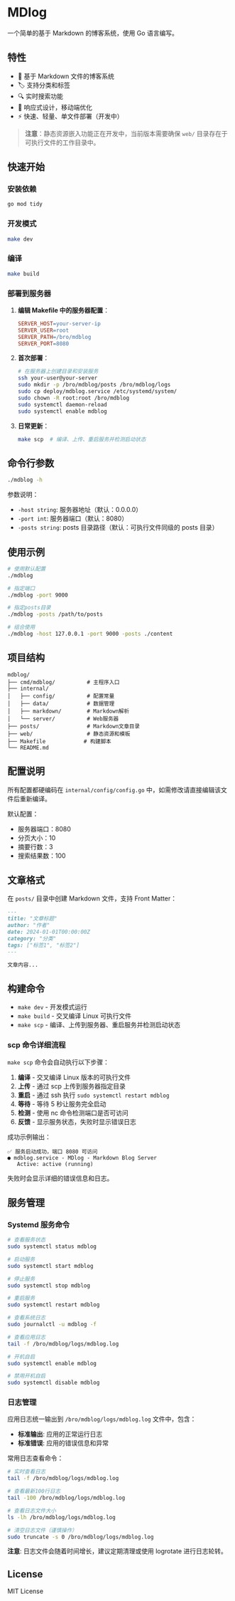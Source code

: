 # MDlog

一个简单的基于 Markdown 的博客系统，使用 Go 语言编写。

## 特性

- 📝 基于 Markdown 文件的博客系统
- 🏷️ 支持分类和标签
- 🔍 实时搜索功能
- 📱 响应式设计，移动端优化
- ⚡ 快速、轻量、单文件部署（开发中）

> **注意**：静态资源嵌入功能正在开发中，当前版本需要确保 `web/` 目录存在于可执行文件的工作目录中。

## 快速开始

### 安装依赖

```bash
go mod tidy
```

### 开发模式

```bash
make dev
```

### 编译

```bash
make build
```

### 部署到服务器

1. **编辑 Makefile 中的服务器配置**：

   ```makefile
   SERVER_HOST=your-server-ip
   SERVER_USER=root
   SERVER_PATH=/bro/mdblog
   SERVER_PORT=8080
   ```

2. **首次部署**：

   ```bash
   # 在服务器上创建目录和安装服务
   ssh your-user@your-server
   sudo mkdir -p /bro/mdblog/posts /bro/mdblog/logs
   sudo cp deploy/mdblog.service /etc/systemd/system/
   sudo chown -R root:root /bro/mdblog
   sudo systemctl daemon-reload
   sudo systemctl enable mdblog
   ```

3. **日常更新**：
   ```bash
   make scp  # 编译、上传、重启服务并检测启动状态
   ```

## 命令行参数

```bash
./mdblog -h
```

参数说明：

- `-host string`: 服务器地址（默认：0.0.0.0）
- `-port int`: 服务器端口（默认：8080）
- `-posts string`: posts 目录路径（默认：可执行文件同级的 posts 目录）

## 使用示例

```bash
# 使用默认配置
./mdblog

# 指定端口
./mdblog -port 9000

# 指定posts目录
./mdblog -posts /path/to/posts

# 组合使用
./mdblog -host 127.0.0.1 -port 9000 -posts ./content
```

## 项目结构

```
mdblog/
├── cmd/mdblog/          # 主程序入口
├── internal/
│   ├── config/          # 配置常量
│   ├── data/            # 数据管理
│   ├── markdown/        # Markdown解析
│   └── server/          # Web服务器
├── posts/               # Markdown文章目录
├── web/                 # 静态资源和模板
├── Makefile            # 构建脚本
└── README.md
```

## 配置说明

所有配置都硬编码在 `internal/config/config.go` 中，如需修改请直接编辑该文件后重新编译。

默认配置：

- 服务器端口：8080
- 分页大小：10
- 摘要行数：3
- 搜索结果数：100

## 文章格式

在 `posts/` 目录中创建 Markdown 文件，支持 Front Matter：

```markdown
---
title: "文章标题"
author: "作者"
date: 2024-01-01T00:00:00Z
category: "分类"
tags: ["标签1", "标签2"]
---

文章内容...
```

## 构建命令

- `make dev` - 开发模式运行
- `make build` - 交叉编译 Linux 可执行文件
- `make scp` - 编译、上传到服务器、重启服务并检测启动状态

### scp 命令详细流程

`make scp` 命令会自动执行以下步骤：

1. **编译** - 交叉编译 Linux 版本的可执行文件
2. **上传** - 通过 scp 上传到服务器指定目录
3. **重启** - 通过 ssh 执行 `sudo systemctl restart mdblog`
4. **等待** - 等待 5 秒让服务完全启动
5. **检测** - 使用 nc 命令检测端口是否可访问
6. **反馈** - 显示服务状态，失败时显示错误日志

成功示例输出：

```
✅ 服务启动成功，端口 8080 可访问
● mdblog.service - MDlog - Markdown Blog Server
   Active: active (running)
```

失败时会显示详细的错误信息和日志。

## 服务管理

### Systemd 服务命令

```bash
# 查看服务状态
sudo systemctl status mdblog

# 启动服务
sudo systemctl start mdblog

# 停止服务
sudo systemctl stop mdblog

# 重启服务
sudo systemctl restart mdblog

# 查看系统日志
sudo journalctl -u mdblog -f

# 查看应用日志
tail -f /bro/mdblog/logs/mdblog.log

# 开机自启
sudo systemctl enable mdblog

# 禁用开机自启
sudo systemctl disable mdblog
```

### 日志管理

应用日志统一输出到 `/bro/mdblog/logs/mdblog.log` 文件中，包含：

- **标准输出**: 应用的正常运行日志
- **标准错误**: 应用的错误信息和异常

常用日志查看命令：

```bash
# 实时查看日志
tail -f /bro/mdblog/logs/mdblog.log

# 查看最新100行日志
tail -100 /bro/mdblog/logs/mdblog.log

# 查看日志文件大小
ls -lh /bro/mdblog/logs/mdblog.log

# 清空日志文件（谨慎操作）
sudo truncate -s 0 /bro/mdblog/logs/mdblog.log
```

**注意**: 日志文件会随着时间增长，建议定期清理或使用 logrotate 进行日志轮转。

## License

MIT License
